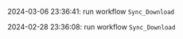 2024-03-06 23:36:41: run workflow `Sync_Download` 

2024-02-28 23:36:08: run workflow `Sync_Download` 


